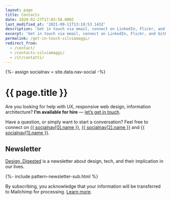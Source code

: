 ```yaml
---
layout: page
title: Contacts
date: 2020-02-27T17:03:58.000Z
last_modified_at: '2021-09-11T13:19:53.143Z'
description: 'Get in touch via email, connect on LinkedIn, Flickr, and GitHub. You can also subscribe to my RSS feed or newsletter.'
excerpt: 'Get in touch via email, connect on LinkedIn, Flickr, and GitHub. You can also subscribe to my RSS feed or newsletter.'
permalink: /get-in-touch-silviamaggi/
redirect_from:
  - /contact/
  - /contacts-silviamaggi/
  - /it/contatti/
---
```

{%- assign socialnav = site.data.nav-social -%}

# {{ page.title }}

<p class="lead">Are you looking for help with UX, responsive web design, information architecture? <strong>I&rsquo;m available for hire</strong> — <a href="mailto:contacts@silviamaggidesign.com" title="Email me">let&rsquo;s get in touch</a>.</p>

Have a question, or simply want to start a conversation? Feel free to connect on <a href="{{ socialnav[0].link }}" target="_blank" rel="noopener">{{ socialnav[0].name }}</a>, <a href="{{ socialnav[2].link }}" target="_blank" rel="noopener">{{ socialnav[2].name }}</a> and <a href="{{ socialnav[1].link }}" target="_blank" rel="noopener">{{ socialnav[1].name }}</a>.

<h2>Newsletter</h2>

<p><a href="/design-inspiration-newsletter-silvia-maggi/">Design, Digested</a> is a newsletter about design, tech, and their implication in our lives.</p>

{%- include pattern-newsletter-sub.html %}

<p class="small">By subscribing, you acknowledge that your information will be transferred to Mailchimp for processing. <a href="/privacy-policy/#newsletter-privacy">Learn more</a>.</p>
